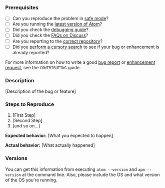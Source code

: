 ### Prerequisites

* [ ] Can you reproduce the problem in [safe mode](http://flight-manual.atom.io/hacking-atom/sections/debugging/#using-safe-mode)?
* [ ] Are you running the [latest version of Atom](http://flight-manual.atom.io/hacking-atom/sections/debugging/#update-to-the-latest-version)?
* [ ] Did you check the [debugging guide](http://flight-manual.atom.io/hacking-atom/sections/debugging/)?
* [ ] Did you check the [FAQs on Discuss](https://discuss.atom.io/c/faq)?
* [ ] Are you reporting to the [correct repository](https://github.com/atom/atom/blob/master/CONTRIBUTING.md#atom-and-packages)?
* [ ] Did you [perform a cursory search](https://github.com/search?q=is%3Aissue+user%3Aatom+-repo%3Aatom%2Felectron) to see if your bug or enhancement is already reported?

For more information on how to write a good [bug report](https://github.com/atom/atom/blob/master/CONTRIBUTING.md#how-do-i-submit-a-good-bug-report) or [enhancement request](https://github.com/atom/atom/blob/master/CONTRIBUTING.md#how-do-i-submit-a-good-enhancement-suggestion), see the `CONTRIBUTING` guide.

### Description

[Description of the bug or feature]

### Steps to Reproduce

1. [First Step]
2. [Second Step]
3. [and so on...]

**Expected behavior:** [What you expected to happen]

**Actual behavior:** [What actually happened]

### Versions

You can get this information from executing `atom --version` and `apm --version` at the command line. Also, please include the OS and what version of the OS you're running.
